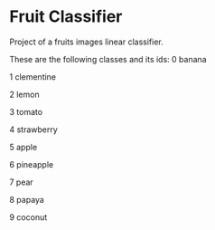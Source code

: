 # Fruit Classifier
Project of a fruits images linear classifier.

These are the following classes and its ids:
0 banana

1 clementine

2 lemon

3 tomato

4 strawberry

5 apple

6 pineapple

7 pear

8 papaya

9 coconut
